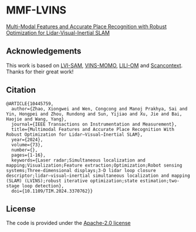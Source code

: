# MMF-LVINS
[Multi-Modal Features and Accurate Place Recognition with Robust Optimization for Lidar-Visual-Inertial SLAM](https://ieeexplore.ieee.org/stamp/stamp.jsp?tp=&arnumber=10445759)


## Acknowledgements
This work is based on [LVI-SAM](https://github.com/TixiaoShan/LVI-SAM), [VINS-MOMO](https://github.com/HKUST-Aerial-Robotics/VINS-Mono), [LILI-OM](https://github.com/KIT-ISAS/lili-om) and [Scancontext](https://github.com/gisbi-kim/scancontext_tro). Thanks for their great work!


## Citation
```
@ARTICLE{10445759,
  author={Zhao, Xiongwei and Wen, Congcong and Manoj Prakhya, Sai and Yin, Hongpei and Zhou, Rundong and Sun, Yijiao and Xu, Jie and Bai, Haojie and Wang, Yang},
  journal={IEEE Transactions on Instrumentation and Measurement}, 
  title={Multimodal Features and Accurate Place Recognition With Robust Optimization for Lidar–Visual–Inertial SLAM}, 
  year={2024},
  volume={73},
  number={},
  pages={1-16},
  keywords={Laser radar;Simultaneous localization and mapping;Visualization;Feature extraction;Optimization;Robot sensing systems;Three-dimensional displays;3-D lidar loop closure descriptor;lidar–visual–inertial simultaneous localization and mapping (SLAM) (LVINS);robust iterative optimization;state estimation;two-stage loop detection},
  doi={10.1109/TIM.2024.3370762}}
```

## License
The code is provided under the [Apache-2.0 license](https://github.com/Grandzxw/MMF-LVINS/blob/main/LICENSE)
